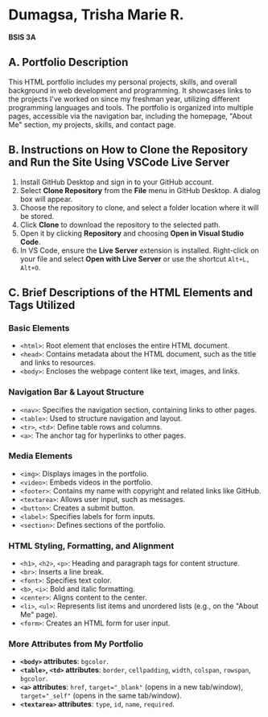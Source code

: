 # Dumagsa, Trisha Marie R.  
**BSIS 3A**

## A. Portfolio Description  
This HTML portfolio includes my personal projects, skills, and overall background in web development and programming. It showcases links to the projects I've worked on since my freshman year, utilizing different programming languages and tools. The portfolio is organized into multiple pages, accessible via the navigation bar, including the homepage, "About Me" section, my projects, skills, and contact page.

## B. Instructions on How to Clone the Repository and Run the Site Using VSCode Live Server

1. Install GitHub Desktop and sign in to your GitHub account.  
2. Select **Clone Repository** from the **File** menu in GitHub Desktop. A dialog box will appear.  
3. Choose the repository to clone, and select a folder location where it will be stored.  
4. Click **Clone** to download the repository to the selected path.  
5. Open it by clicking **Repository** and choosing **Open in Visual Studio Code**.  
6. In VS Code, ensure the **Live Server** extension is installed. Right-click on your file and select **Open with Live Server** or use the shortcut `Alt+L, Alt+O`.

## C. Brief Descriptions of the HTML Elements and Tags Utilized  

### Basic Elements
- `<html>`: Root element that encloses the entire HTML document.  
- `<head>`: Contains metadata about the HTML document, such as the title and links to resources.  
- `<body>`: Encloses the webpage content like text, images, and links.

### Navigation Bar & Layout Structure
- `<nav>`: Specifies the navigation section, containing links to other pages.  
- `<table>`: Used to structure navigation and layout.  
- `<tr>`, `<td>`: Define table rows and columns.  
- `<a>`: The anchor tag for hyperlinks to other pages.

### Media Elements
- `<img>`: Displays images in the portfolio.  
- `<video>`: Embeds videos in the portfolio.  
- `<footer>`: Contains my name with copyright and related links like GitHub.  
- `<textarea>`: Allows user input, such as messages.  
- `<button>`: Creates a submit button.  
- `<label>`: Specifies labels for form inputs.  
- `<section>`: Defines sections of the portfolio.

### HTML Styling, Formatting, and Alignment
- `<h1>`, `<h2>`, `<p>`: Heading and paragraph tags for content structure.  
- `<br>`: Inserts a line break.  
- `<font>`: Specifies text color.  
- `<b>`, `<i>`: Bold and italic formatting.  
- `<center>`: Aligns content to the center.  
- `<li>`, `<ul>`: Represents list items and unordered lists (e.g., on the "About Me" page).  
- `<form>`: Creates an HTML form for user input.

### More Attributes from My Portfolio
- **`<body>` attributes**: `bgcolor`.  
- **`<table>`, `<td>` attributes**: `border`, `cellpadding`, `width`, `colspan`, `rowspan`, `bgcolor`.  
- **`<a>` attributes**: `href`, `target="_blank"` (opens in a new tab/window), `target="_self"` (opens in the same tab/window).  
- **`<textarea>` attributes**: `type`, `id`, `name`, `required`.

